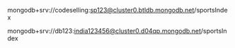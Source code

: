mongodb+srv://codeselling:sp123@cluster0.btldb.mongodb.net/sportsIndex

mongodb+srv://db123:india123456@cluster0.d04qp.mongodb.net/sportsIndex